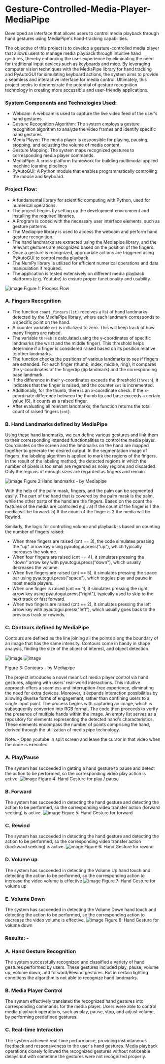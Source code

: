 # Gesture-Controlled-Media-Player-MediaPipe
Developed an interface that allows users to control media playback through hand gestures using MediaPipe's hand-tracking capabilities.

The objective of this project is to develop a gesture-controlled media player that allows users to manage media playback through intuitive hand gestures, thereby enhancing the user experience by eliminating the need for traditional input devices such as keyboards and mice. By leveraging computer vision techniques with the MediaPipe library for hand tracking and PyAutoGUI for simulating keyboard actions, the system aims to provide a seamless and interactive interface for media control. Ultimately, this project seeks to demonstrate the potential of gesture recognition technology in creating more accessible and user-friendly applications.

### System Components and Technologies Used: 
- Webcam: A webcam is used to capture the live video feed of the user's hand gestures.  
- Gesture Recognition Algorithm: The system employs a gesture recognition algorithm to analyze the video frames and identify specific hand gestures.  
- Media Player: The media player is responsible for playing, pausing, stopping, and adjusting the volume of media content.  
- Gesture Mapping: The system maps recognized gestures to corresponding media player commands.  
- MediaPipe: A cross-platform framework for building multimodal applied machine learning pipelines 
- PyAutoGUI: A Python module that enables programmatically controlling the mouse and keyboard.

### Project Flow:  
- A fundamental library for scientific computing with Python, used for numerical operations.  
- The project begins by setting up the development environment and installing the required libraries.  
- A Program is coded with the necessary user interface elements, such as gesture patterns.
- The Mediapipe library is used to access the webcam and perform hand gesture recognition. 
- The hand landmarks are extracted using the Mediapipe library, and the relevant gestures are recognized based on the position of the fingers.  
- Once a gesture is recognized, appropriate actions are triggered using PyAutoGUI to control media playback.  
- The NumPy library is utilized for efficient numerical operations and data manipulation if required.  
- The application is tested extensively on different media playback platforms (e.g. Youtube) to ensure proper functionality and usability.

 ![image](https://github.com/user-attachments/assets/4f519fdc-3e9d-45a3-9a4b-86201cb7c35a)
Figure 1: Process Flow

### A. Fingers Recognition 
- The function `count_fingers(lst)` receives a list of hand landmarks detected by the MediaPipe library, where each landmark corresponds to a specific point on the hand.
- A counter variable `cnt` is initialized to zero. This will keep track of how many fingers are raised.
- The variable `thresh` is calculated using the y-coordinates of specific landmarks (the wrist and the middle finger). This threshold helps determine if a finger is considered raised based on its position relative to other landmarks.
- The function checks the positions of various landmarks to see if fingers are extended. For each finger (thumb, index, middle, ring), it compares the y-coordinates of the fingertip (tip landmark) and the corresponding base landmark.
- If the difference in their y-coordinates exceeds the threshold (`thresh`), it indicates that the finger is raised, and the counter `cnt` is incremented.
- Additionally, for the thumb, there is an x-coordinate check. If the x-coordinate difference between the thumb tip and base exceeds a certain value (6), it counts as a raised finger.
- After evaluating all relevant landmarks, the function returns the total count of raised fingers (`cnt`).


### B. Hand Landmarks defined by MediaPipe 
Using these hand landmarks, we can define various gestures and link them to their corresponding intended functionalities to control the media player. Coordinates on the screen and the landmarks on the hand are mapped together to generate the desired output. 
In the segmentation image of fingers, the labeling algorithm is applied to mark the regions of the fingers. In the result of the labeling method, the detected regions in which the number of pixels is too small are regarded as noisy regions and discarded. Only the regions of enough sizes are regarded as fingers and remain.

![image](https://github.com/user-attachments/assets/89ea61b2-0470-4b80-9553-0b732a174760)
Figure 2:Hand landmarks - by Mediapipe

With the help of the palm mask, fingers, and the palm can be segmented easily. The part of the hand that is covered by the palm mask is the palm, while the other parts of the hand are the fingers. Based on the count the features of the media are controlled 
e.g.: 
a) If the count of the finger is 1 the media will be forward. 
b) If the count of the finger is 2 the media will be Rewind. 
 
Similarly, the logic for controlling volume and playback is based on counting the number of fingers raised:
- When three fingers are raised (cnt == 3), the code simulates pressing the "up" arrow key using pyautogui.press("up"), which typically increases the volume.
- When four fingers are raised (cnt == 4), it simulates pressing the "down" arrow key with pyautogui.press("down"), which usually decreases the volume.
- When five fingers are raised (cnt == 5), it simulates pressing the space bar using pyautogui.press("space"), which toggles play and pause in most media players.
- When one finger is raised (cnt == 1), it simulates pressing the right arrow key using pyautogui.press("right"), typically used to skip to the next track or fast forward.
- When two fingers are raised (cnt == 2), it simulates pressing the left arrow key with pyautogui.press("left"), which usually goes back to the previous track or rewinds.


### C. Contours defined by MediaPipe
Contours are defined as the line joining all the points along the boundary of an image that has the same intensity. Contours come in handy in shape analysis, finding the size of the object of interest, and object detection.

![image](https://github.com/user-attachments/assets/b190aa20-05a3-49ea-a873-11d18c3b0b39)
![image](https://github.com/user-attachments/assets/ab4f28a3-edf5-4fc3-b35b-1264baf5f6dc)

Figure 3: Contours - by Mediapipe

The project introduces a novel means of media player control via hand gestures, aligning with users' real-world interactions. This intuitive approach offers a seamless and interruption-free experience, eliminating the need for extra devices. Moreover, it expands interaction possibilities by allowing diverse forms of engagement, rather than confining users to a single input point. The process begins with capturing an image, which is subsequently converted into RGB format. The code then proceeds to verify the presence of multiple hands within the image. An empty list serves as a repository for elements representing the detected hand's characteristics. These elements encompass the number of points comprising the hand, derived through the utilization of media pipe technology. 

Note: - Open youtube in split screen and leave the cursor in that video when the code is executed

### A. Play/Pause 
The system has succeeded in getting a hand gesture to pause and detect the action to be performed, so the corresponding video play action is active.
![image](https://github.com/user-attachments/assets/db94c088-96c7-4764-989c-2f4c9b6ccc0c)
Figure 4: Hand Gesture for play / pause


### B. Forward 
The system has succeeded in detecting the hand gesture and detecting the action to be performed, so the corresponding video transfer action (forward seeking) is active.
![image](https://github.com/user-attachments/assets/ab60446d-cab6-46eb-baf1-e2cbb6730eee)
Figure 5: Hand Gesture for forward


### C. Rewind 
The system has succeeded in detecting the hand gesture and detecting the action to be performed, so the corresponding video transfer action (backward seeking) is active.
![image](https://github.com/user-attachments/assets/152e3dd4-f769-412d-b800-faf5c32cbcad)
Figure 6: Hand Gesture for rewind



### D. Volume up 
The system has succeeded in detecting the Volume Up hand touch and detecting the action to be performed, so the corresponding action to increase the video volume is effective
![image](https://github.com/user-attachments/assets/99167efb-edaf-4dab-b86f-f873f4fae61c)
Figure 7: Hand Gesture for volume up


### E. Volume Down 
The system has succeeded in detecting the Volume Down hand touch and detecting the action to be performed, so the corresponding action to decrease the video volume is effective.
![image](https://github.com/user-attachments/assets/86fa7d29-3e53-474f-9fd0-20190227b256)
Figure 8: Hand Gesture for volume down



### Results: -
### A. Hand Gesture Recognition 
The system successfully recognized and classified a variety of hand gestures performed by users. These gestures included play, pause, volume up, volume down, and forward/Rewind gestures. But in certain lighting conditions the algorithm is not able to recognize hand landmarks.
 
### B. Media Player Control 
The system effectively translated the recognized hand gestures into corresponding commands for the media player. Users were able to control media playback operations, such as play, pause, stop, and adjust volume, by performing predefined gestures.

### C. Real-time Interaction 
The system achieved real-time performance, providing instantaneous feedback and responsiveness to the user's hand gestures. Media playback operations closely followed the recognized gestures without noticeable delays but with sometime the gestures were not recognized properly.
